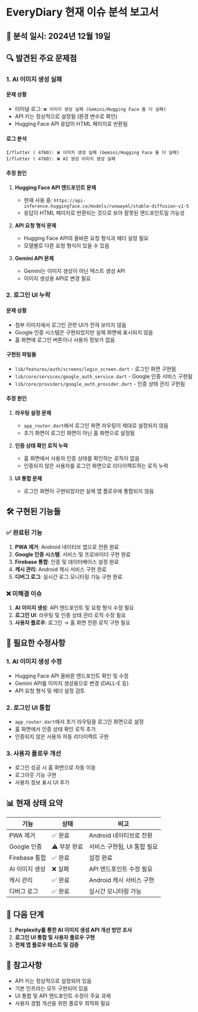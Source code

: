 # EveryDiary 현재 이슈 분석 보고서

## 📅 **분석 일시**: 2024년 12월 19일

## 🔍 **발견된 주요 문제점**

### 1. **AI 이미지 생성 실패**

#### 문제 상황

- 터미널 로그: `❌ 이미지 생성 실패 (Gemini/Hugging Face 둘 다 실패)`
- API 키는 정상적으로 설정됨 (환경 변수로 확인)
- Hugging Face API 응답이 HTML 페이지로 반환됨

#### 로그 분석

```
I/flutter ( 4760): ❌ 이미지 생성 실패 (Gemini/Hugging Face 둘 다 실패)
I/flutter ( 4760): ❌ AI 생성 이미지 생성 실패
```

#### 추정 원인

1. **Hugging Face API 엔드포인트 문제**

   - 현재 사용 중: `https://api-inference.huggingface.co/models/runwayml/stable-diffusion-v1-5`
   - 응답이 HTML 페이지로 반환되는 것으로 보아 잘못된 엔드포인트일 가능성

2. **API 요청 형식 문제**

   - Hugging Face API의 올바른 요청 형식과 헤더 설정 필요
   - 모델별로 다른 요청 형식이 있을 수 있음

3. **Gemini API 문제**
   - Gemini는 이미지 생성이 아닌 텍스트 생성 API
   - 이미지 생성용 API로 변경 필요

### 2. **로그인 UI 누락**

#### 문제 상황

- 첨부 이미지에서 로그인 관련 UI가 전혀 보이지 않음
- Google 인증 시스템은 구현되었지만 실제 화면에 표시되지 않음
- 홈 화면에 로그인 버튼이나 사용자 정보가 없음

#### 구현된 파일들

- `lib/features/auth/screens/login_screen.dart` - 로그인 화면 구현됨
- `lib/core/services/google_auth_service.dart` - Google 인증 서비스 구현됨
- `lib/core/providers/google_auth_provider.dart` - 인증 상태 관리 구현됨

#### 추정 원인

1. **라우팅 설정 문제**

   - `app_router.dart`에서 로그인 화면 라우팅이 제대로 설정되지 않음
   - 초기 화면이 로그인 화면이 아닌 홈 화면으로 설정됨

2. **인증 상태 확인 로직 누락**

   - 홈 화면에서 사용자 인증 상태를 확인하는 로직이 없음
   - 인증되지 않은 사용자를 로그인 화면으로 리다이렉트하는 로직 누락

3. **UI 통합 문제**
   - 로그인 화면이 구현되었지만 실제 앱 플로우에 통합되지 않음

## 🛠️ **구현된 기능들**

### ✅ **완료된 기능**

1. **PWA 제거**: Android 네이티브 앱으로 전환 완료
2. **Google 인증 시스템**: 서비스 및 프로바이더 구현 완료
3. **Firebase 통합**: 인증 및 데이터베이스 설정 완료
4. **캐시 관리**: Android 캐시 서비스 구현 완료
5. **디버그 로그**: 실시간 로그 모니터링 기능 구현 완료

### ❌ **미해결 이슈**

1. **AI 이미지 생성**: API 엔드포인트 및 요청 형식 수정 필요
2. **로그인 UI**: 라우팅 및 인증 상태 관리 로직 수정 필요
3. **사용자 플로우**: 로그인 → 홈 화면 전환 로직 구현 필요

## 🔧 **필요한 수정사항**

### 1. **AI 이미지 생성 수정**

- Hugging Face API 올바른 엔드포인트 확인 및 수정
- Gemini API를 이미지 생성용으로 변경 (DALL-E 등)
- API 요청 형식 및 헤더 설정 검토

### 2. **로그인 UI 통합**

- `app_router.dart`에서 초기 라우팅을 로그인 화면으로 설정
- 홈 화면에서 인증 상태 확인 로직 추가
- 인증되지 않은 사용자 자동 리다이렉트 구현

### 3. **사용자 플로우 개선**

- 로그인 성공 시 홈 화면으로 자동 이동
- 로그아웃 기능 구현
- 사용자 정보 표시 UI 추가

## 📊 **현재 상태 요약**

| 기능           | 상태         | 비고                        |
| -------------- | ------------ | --------------------------- |
| PWA 제거       | ✅ 완료      | Android 네이티브로 전환     |
| Google 인증    | ⚠️ 부분 완료 | 서비스 구현됨, UI 통합 필요 |
| Firebase 통합  | ✅ 완료      | 설정 완료                   |
| AI 이미지 생성 | ❌ 실패      | API 엔드포인트 수정 필요    |
| 캐시 관리      | ✅ 완료      | Android 캐시 서비스 구현    |
| 디버그 로그    | ✅ 완료      | 실시간 모니터링 가능        |

## 🎯 **다음 단계**

1. **Perplexity를 통한 AI 이미지 생성 API 개선 방안 조사**
2. **로그인 UI 통합 및 사용자 플로우 구현**
3. **전체 앱 플로우 테스트 및 검증**

## 📝 **참고사항**

- API 키는 정상적으로 설정되어 있음
- 기본 인프라는 모두 구현되어 있음
- UI 통합 및 API 엔드포인트 수정이 주요 과제
- 사용자 경험 개선을 위한 플로우 최적화 필요
